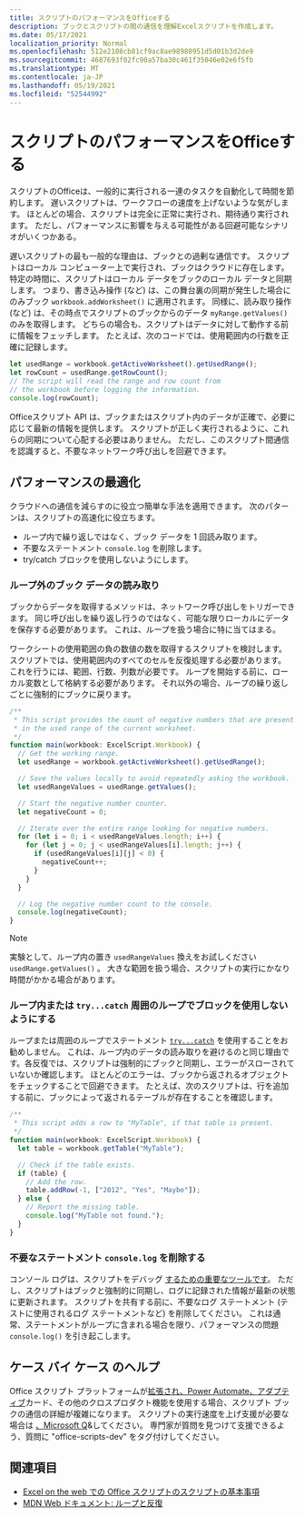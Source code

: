 ```yaml
---
title: スクリプトのパフォーマンスをOfficeする
description: ブックとスクリプトの間の通信を理解Excelスクリプトを作成します。
ms.date: 05/17/2021
localization_priority: Normal
ms.openlocfilehash: 512e2108cb81cf9ac8ae98980951d5d01b3d2de9
ms.sourcegitcommit: 4687693f02fc90a57ba30c461f35046e02e6f5fb
ms.translationtype: MT
ms.contentlocale: ja-JP
ms.lasthandoff: 05/19/2021
ms.locfileid: "52544992"
---
```

# <a name="improve-the-performance-of-your-office-scripts"></a>スクリプトのパフォーマンスをOfficeする

スクリプトのOfficeは、一般的に実行される一連のタスクを自動化して時間を節約します。 遅いスクリプトは、ワークフローの速度を上げないような気がします。 ほとんどの場合、スクリプトは完全に正常に実行され、期待通り実行されます。 ただし、パフォーマンスに影響を与える可能性がある回避可能なシナリオがいくつかある。

遅いスクリプトの最も一般的な理由は、ブックとの過剰な通信です。 スクリプトはローカル コンピューター上で実行され、ブックはクラウドに存在します。 特定の時間に、スクリプトはローカル データをブックのローカル データと同期します。 つまり、書き込み操作 (など) は、この舞台裏の同期が発生した場合にのみブック `workbook.addWorksheet()` に適用されます。 同様に、読み取り操作 (など) は、その時点でスクリプトのブックからのデータ `myRange.getValues()` のみを取得します。 どちらの場合も、スクリプトはデータに対して動作する前に情報をフェッチします。 たとえば、次のコードでは、使用範囲内の行数を正確に記録します。

```TypeScript
let usedRange = workbook.getActiveWorksheet().getUsedRange();
let rowCount = usedRange.getRowCount();
// The script will read the range and row count from
// the workbook before logging the information.
console.log(rowCount);
```

Officeスクリプト API は、ブックまたはスクリプト内のデータが正確で、必要に応じて最新の情報を提供します。 スクリプトが正しく実行されるように、これらの同期について心配する必要はありません。 ただし、このスクリプト間通信を認識すると、不要なネットワーク呼び出しを回避できます。

## <a name="performance-optimizations"></a>パフォーマンスの最適化

クラウドへの通信を減らすのに役立つ簡単な手法を適用できます。 次のパターンは、スクリプトの高速化に役立ちます。

- ループ内で繰り返しではなく、ブック データを 1 回読み取ります。
- 不要なステートメント `console.log` を削除します。
- try/catch ブロックを使用しないようにします。

### <a name="read-workbook-data-outside-of-a-loop"></a>ループ外のブック データの読み取り

ブックからデータを取得するメソッドは、ネットワーク呼び出しをトリガーできます。 同じ呼び出しを繰り返し行うのではなく、可能な限りローカルにデータを保存する必要があります。 これは、ループを扱う場合に特に当てはまる。

ワークシートの使用範囲の負の数値の数を取得するスクリプトを検討します。 スクリプトでは、使用範囲内のすべてのセルを反復処理する必要があります。 これを行うには、範囲、行数、列数が必要です。 ループを開始する前に、ローカル変数として格納する必要があります。 それ以外の場合、ループの繰り返しごとに強制的にブックに戻ります。

```TypeScript
/**
 * This script provides the count of negative numbers that are present
 * in the used range of the current worksheet.
 */
function main(workbook: ExcelScript.Workbook) {
  // Get the working range.
  let usedRange = workbook.getActiveWorksheet().getUsedRange();

  // Save the values locally to avoid repeatedly asking the workbook.
  let usedRangeValues = usedRange.getValues();

  // Start the negative number counter.
  let negativeCount = 0;

  // Iterate over the entire range looking for negative numbers.
  for (let i = 0; i < usedRangeValues.length; i++) {
    for (let j = 0; j < usedRangeValues[i].length; j++) {
      if (usedRangeValues[i][j] < 0) {
        negativeCount++;
      }
    }
  }

  // Log the negative number count to the console.
  console.log(negativeCount);
}
```

> [!NOTE]
> 実験として、ループ内の置き `usedRangeValues` 換えをお試しください `usedRange.getValues()` 。 大きな範囲を扱う場合、スクリプトの実行にかなり時間がかかる場合があります。

### <a name="avoid-using-trycatch-blocks-in-or-surrounding-loops"></a>ループ内または `try...catch` 周囲のループでブロックを使用しないようにする

ループまたは周囲のループでステートメント [`try...catch`](https://developer.mozilla.org/docs/Web/JavaScript/Reference/Statements/try...catch) を使用することをお勧めしません。 これは、ループ内のデータの読み取りを避けるのと同じ理由です。各反復では、スクリプトは強制的にブックと同期し、エラーがスローされていないか確認します。 ほとんどのエラーは、ブックから返されるオブジェクトをチェックすることで回避できます。 たとえば、次のスクリプトは、行を追加する前に、ブックによって返されるテーブルが存在することを確認します。

```TypeScript
/**
 * This script adds a row to "MyTable", if that table is present.
 */
function main(workbook: ExcelScript.Workbook) {
  let table = workbook.getTable("MyTable");

  // Check if the table exists.
  if (table) {
    // Add the row.
    table.addRow(-1, ["2012", "Yes", "Maybe"]);
  } else {
    // Report the missing table.
    console.log("MyTable not found.");
  }
}
```

### <a name="remove-unnecessary-consolelog-statements"></a>不要なステートメント `console.log` を削除する

コンソール ログは、スクリプトをデバッグ [するための重要なツールです](../testing/troubleshooting.md)。 ただし、スクリプトはブックと強制的に同期し、ログに記録された情報が最新の状態に更新されます。 スクリプトを共有する前に、不要なログ ステートメント (テストに使用されるログ ステートメントなど) を削除してください。 これは通常、ステートメントがループに含まれる場合を限り、パフォーマンスの問題 `console.log()` を引き起こします。

## <a name="case-by-case-help"></a>ケース バイ ケース のヘルプ

Office スクリプト プラットフォームが[拡張され、Power Automate、](https://flow.microsoft.com/)[アダプティブ](/adaptive-cards)カード、その他のクロスプロダクト機能を使用する場合、スクリプト ブックの通信の詳細が複雑になります。 スクリプトの実行速度を上げ支援が必要な場合は [、Microsoft Q](/answers/topics/office-scripts-dev.html)&してください。 専門家が質問を見つけて支援できるよう、質問に "office-scripts-dev" をタグ付けしてください。

## <a name="see-also"></a>関連項目

- [Excel on the web での Office スクリプトのスクリプトの基本事項](scripting-fundamentals.md)
- [MDN Web ドキュメント: ループと反復](https://developer.mozilla.org/docs/Web/JavaScript/Guide/Loops_and_iteration)
